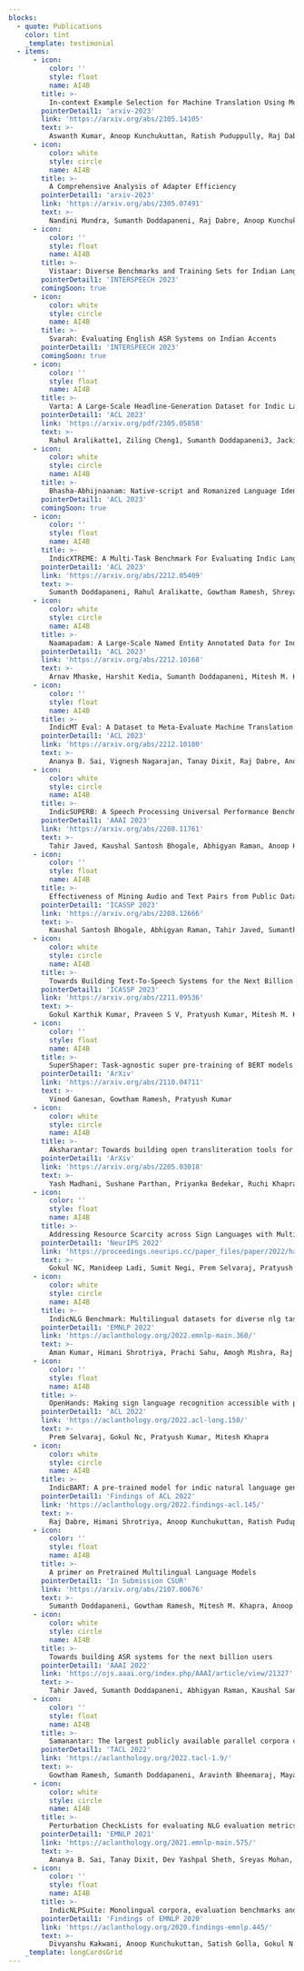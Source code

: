 ```yaml
---
blocks:
  - quote: Publications
    color: tint
    _template: testimonial
  - items:
      - icon:
          color: ''
          style: float
          name: AI4B
        title: >-
          In-context Example Selection for Machine Translation Using Multiple Features 
        pointerDetail1: 'arxiv-2023'
        link: 'https://arxiv.org/abs/2305.14105'
        text: >-
          Aswanth Kumar, Anoop Kunchukuttan, Ratish Puduppully, Raj Dabre
      - icon:
          color: white
          style: circle
          name: AI4B
        title: >-
          A Comprehensive Analysis of Adapter Efficiency
        pointerDetail1: 'arxiv-2023'
        link: 'https://arxiv.org/abs/2305.07491'
        text: >-
          Nandini Mundra, Sumanth Doddapaneni, Raj Dabre, Anoop Kunchukuttan, Ratish Puduppully, Mitesh M. Khapra
      - icon:
          color: ''
          style: float
          name: AI4B
        title: >-
          Vistaar: Diverse Benchmarks and Training Sets for Indian Language ASR 
        pointerDetail1: 'INTERSPEECH 2023'
        comingSoon: true
      - icon:
          color: white
          style: circle
          name: AI4B
        title: >-
          Svarah: Evaluating English ASR Systems on Indian Accents
        pointerDetail1: 'INTERSPEECH 2023'
        comingSoon: true
      - icon:
          color: ''
          style: float
          name: AI4B
        title: >-
          Varta: A Large-Scale Headline-Generation Dataset for Indic Languages
        pointerDetail1: 'ACL 2023'
        link: 'https://arxiv.org/pdf/2305.05858'
        text: >-
          Rahul Aralikatte1, Ziling Cheng1, Sumanth Doddapaneni3, Jackie Chi Kit Cheung, Mila – Quebec Artificial Intelligence Institute 2McGill University, IIT Madras, AI4Bharat, Canada CIFAR AI Chair
      - icon:
          color: white
          style: circle
          name: AI4B
        title: >-
          Bhasha-Abhijnaanam: Native-script and Romanized Language Identification for 22 Indic languages
        pointerDetail1: 'ACL 2023'
        comingSoon: true
      - icon:
          color: ''
          style: float
          name: AI4B
        title: >-
          IndicXTREME: A Multi-Task Benchmark For Evaluating Indic Languages
        pointerDetail1: 'ACL 2023'
        link: 'https://arxiv.org/abs/2212.05409'
        text: >-
          Sumanth Doddapaneni, Rahul Aralikatte, Gowtham Ramesh, Shreya Goyal, Mitesh M. Khapra, Anoop Kunchukuttan, Pratyush Kumar
      - icon:
          color: white
          style: circle
          name: AI4B
        title: >-
          Naamapadam: A Large-Scale Named Entity Annotated Data for Indic Languages 
        pointerDetail1: 'ACL 2023'
        link: 'https://arxiv.org/abs/2212.10168'
        text: >-
          Arnav Mhaske, Harshit Kedia, Sumanth Doddapaneni, Mitesh M. Khapra, Pratyush Kumar, Rudra Murthy V, Anoop Kunchukuttan
      - icon:
          color: ''
          style: float
          name: AI4B
        title: >-
          IndicMT Eval: A Dataset to Meta-Evaluate Machine Translation metrics for Indian Languages
        pointerDetail1: 'ACL 2023'
        link: 'https://arxiv.org/abs/2212.10180'
        text: >-
          Ananya B. Sai, Vignesh Nagarajan, Tanay Dixit, Raj Dabre, Anoop Kunchukuttan, Pratyush Kumar, Mitesh M. Khapra
      - icon:
          color: white
          style: circle
          name: AI4B
        title: >-
          IndicSUPERB: A Speech Processing Universal Performance Benchmark for Indian languages 
        pointerDetail1: 'AAAI 2023'
        link: 'https://arxiv.org/abs/2208.11761'
        text: >-
          Tahir Javed, Kaushal Santosh Bhogale, Abhigyan Raman, Anoop Kunchukuttan, Pratyush Kumar, Mitesh M. Khapra
      - icon:
          color: ''
          style: float
          name: AI4B
        title: >-
          Effectiveness of Mining Audio and Text Pairs from Public Data for Improving ASR Systems for Low-Resource Languages 
        pointerDetail1: 'ICASSP 2023'
        link: 'https://arxiv.org/abs/2208.12666'
        text: >-
          Kaushal Santosh Bhogale, Abhigyan Raman, Tahir Javed, Sumanth Doddapaneni, Anoop Kunchukuttan, Pratyush Kumar, Mitesh M. Khapra
      - icon:
          color: white
          style: circle
          name: AI4B
        title: >-
          Towards Building Text-To-Speech Systems for the Next Billion Users 
        pointerDetail1: 'ICASSP 2023'
        link: 'https://arxiv.org/abs/2211.09536'
        text: >-
          Gokul Karthik Kumar, Praveen S V, Pratyush Kumar, Mitesh M. Khapra, Karthik Nandakumar
      - icon:
          color: ''
          style: float
          name: AI4B
        title: >-
          SuperShaper: Task-agnostic super pre-training of BERT models with variable hidden dimensions 
        pointerDetail1: 'ArXiv'
        link: 'https://arxiv.org/abs/2110.04711'
        text: >-
          Vinod Ganesan, Gowtham Ramesh, Pratyush Kumar
      - icon:
          color: white
          style: circle
          name: AI4B
        title: >-
          Aksharantar: Towards building open transliteration tools for the next billion users 
        pointerDetail1: 'ArXiv'
        link: 'https://arxiv.org/abs/2205.03018'
        text: >-
          Yash Madhani, Sushane Parthan, Priyanka Bedekar, Ruchi Khapra, Vivek Seshadri, Anoop Kunchukuttan, Pratyush Kumar, Mitesh M. Khapra
      - icon:
          color: ''
          style: float
          name: AI4B
        title: >-
          Addressing Resource Scarcity across Sign Languages with Multilingual Pretraining and Unified-Vocabulary Datasets 
        pointerDetail1: 'NeurIPS 2022'
        link: 'https://proceedings.neurips.cc/paper_files/paper/2022/hash/eb011fd258c763c44d8c6a0e9ce04f17-Abstract-Datasets_and_Benchmarks.html'
        text: >-
          Gokul NC, Manideep Ladi, Sumit Negi, Prem Selvaraj, Pratyush Kumar, Mitesh Khapra
      - icon:
          color: white
          style: circle
          name: AI4B
        title: >-
          IndicNLG Benchmark: Multilingual datasets for diverse nlg tasks in indic languages
        pointerDetail1: 'EMNLP 2022'
        link: 'https://aclanthology.org/2022.emnlp-main.360/'
        text: >-
          Aman Kumar, Himani Shrotriya, Prachi Sahu, Amogh Mishra, Raj Dabre, Ratish Puduppully, Anoop Kunchukuttan, Mitesh M. Khapra, Pratyush Kumar
      - icon:
          color: ''
          style: float
          name: AI4B
        title: >-
          OpenHands: Making sign language recognition accessible with pose-based pretrained models across languages
        pointerDetail1: 'ACL 2022'
        link: 'https://aclanthology.org/2022.acl-long.150/'
        text: >-
          Prem Selvaraj, Gokul Nc, Pratyush Kumar, Mitesh Khapra
      - icon:
          color: white
          style: circle
          name: AI4B
        title: >-
          IndicBART: A pre-trained model for indic natural language generation 
        pointerDetail1: 'Findings of ACL 2022'
        link: 'https://aclanthology.org/2022.findings-acl.145/'
        text: >-
          Raj Dabre, Himani Shrotriya, Anoop Kunchukuttan, Ratish Puduppully, Mitesh Khapra, Pratyush Kumar
      - icon:
          color: ''
          style: float
          name: AI4B
        title: >-
          A primer on Pretrained Multilingual Language Models 
        pointerDetail1: 'In Submission CSUR'
        link: 'https://arxiv.org/abs/2107.00676'
        text: >-
          Sumanth Doddapaneni, Gowtham Ramesh, Mitesh M. Khapra, Anoop Kunchukuttan, Pratyush Kumar
      - icon:
          color: white
          style: circle
          name: AI4B
        title: >-
          Towards building ASR systems for the next billion users 
        pointerDetail1: 'AAAI 2022'
        link: 'https://ojs.aaai.org/index.php/AAAI/article/view/21327'
        text: >-
          Tahir Javed, Sumanth Doddapaneni, Abhigyan Raman, Kaushal Santosh Bhogale, Gowtham Ramesh, Anoop Kunchukuttan, Pratyush Kumar, Mitesh M. Khapra
      - icon:
          color: ''
          style: float
          name: AI4B
        title: >-
          Samanantar: The largest publicly available parallel corpora collection for 11 indic languages 
        pointerDetail1: 'TACL 2022'
        link: 'https://aclanthology.org/2022.tacl-1.9/'
        text: >-
          Gowtham Ramesh, Sumanth Doddapaneni, Aravinth Bheemaraj, Mayank Jobanputra, Raghavan AK, Ajitesh Sharma, Sujit Sahoo, Harshita Diddee, Mahalakshmi J, Divyanshu Kakwani, Navneet Kumar, Aswin Pradeep, Srihari Nagaraj, Kumar Deepak, Vivek Raghavan, Anoop Kunchukuttan, Pratyush Kumar, Mitesh Shantadevi Khapra
      - icon:
          color: white
          style: circle
          name: AI4B
        title: >-
          Perturbation CheckLists for evaluating NLG evaluation metrics 
        pointerDetail1: 'EMNLP 2021'
        link: 'https://aclanthology.org/2021.emnlp-main.575/'
        text: >-
          Ananya B. Sai, Tanay Dixit, Dev Yashpal Sheth, Sreyas Mohan, Mitesh M. Khapra
      - icon:
          color: ''
          style: float
          name: AI4B
        title: >-
          IndicNLPSuite: Monolingual corpora, evaluation benchmarks and pre-trained multilingual language models for Indian languages 
        pointerDetail1: 'Findings of EMNLP 2020'
        link: 'https://aclanthology.org/2020.findings-emnlp.445/'
        text: >-
          Divyanshu Kakwani, Anoop Kunchukuttan, Satish Golla, Gokul N.C., Avik Bhattacharyya, Mitesh M. Khapra, Pratyush Kumar
    _template: longCardsGrid
---
```


